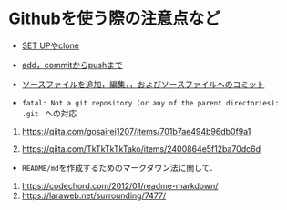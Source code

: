 # Githubを使う際の注意点など

* [SET UPやclone](https://qiita.com/megu_ma/items/e459e62821bdd6dbaccb)

* [add，commitからpushまで](https://qiita.com/megu_ma/items/03388e1979b3fc0539f7)

* [ソースファイルを追加，編集，，およびソースファイルへのコミット](https://support.atlassian.com/ja/bitbucket-cloud/docs/add-edit-and-commit-to-source-files/)

* ```fatal: Not a git repository (or any of the parent directories): .git ``` への対応

1. <https://qiita.com/gosairei1207/items/701b7ae494b96db0f9a1>

2. <https://qiita.com/TkTkTkTkTako/items/2400864e5f12ba70dc6d>


* ```README/md```を作成するためのマークダウン法に関して．
1. <https://codechord.com/2012/01/readme-markdown/>
2. <https://laraweb.net/surrounding/7477/>
